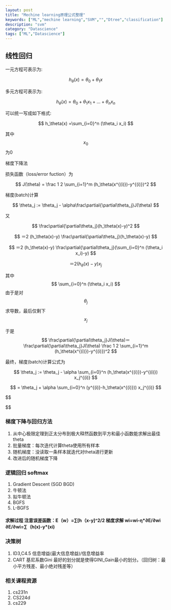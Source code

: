 ```yaml
---
layout: post
title: "Mechine learning原理公式整理"
keywords: ["ML","mechine learning","SVM","","Dtree","classification"]
description: "svm"
category: "Datascience"
tags: ["ML","Datascience"]
---
```


## 线性回归

一元方程可表示为:
  
$$ 
h_\theta(x)=\theta_0 + \theta_1 x
$$ 

多元方程可表示为:

$$ 
h_\theta(x)=\theta_0 + \theta_1 x_1+...+\theta_n x_n
$$ 

可以统一写成如下格式:

$$
h_\theta(x) =\sum_{i=0}^n (\theta_i x_i)
$$

其中$$x_0$$为0

梯度下降法

损失函数（loss/error fuction）为

$$
J(\theta) = \frac 1 2 \sum_{i=1}^m (h_\theta(x^{(i)})-y^{(i)})^2
$$

梯度(batch)计算

$$
\theta_j := \theta_j - \alpha\frac\partial{\partial\theta_j}J(\theta)
$$

又

$$
 \frac\partial{\partial\theta_j}(h_\theta(x)-y)^2
$$

$$
＝2  (h_\theta(x)-y) \frac\partial{\partial\theta_j}(h_\theta(x)-y)
$$

$$
＝2 (h_\theta(x)-y) \frac\partial{\partial\theta_j}(\sum_{i=0}^n (\theta_i x_i)-y)
$$
 
$$
＝2 (h_\theta(x)-y) x_j
$$

其中
$$
\sum_{i=0}^n (\theta_i x_i)
$$
由于是对
$$
\theta_j
$$
求导数，最后仅剩下
$$
x_j
$$

于是
$$
\frac\partial{\partial\theta_j}J(\theta)＝\frac\partial{\partial\theta_j}J(\theta) \frac 1 2 \sum_{i=1}^m (h_\theta(x^{(i)})-y^{(i)})^2
$$

最终，梯度(batch)计算公式为

$$
\theta_j := \theta_j - \alpha \sum_{i=0}^n (h_\theta(x^{(i)})-y^{(i)}) x_j^{(i)}
$$

$$
= \theta_j + \alpha \sum_{i=0}^n (y^{(i)}-h_\theta(x^{(i)})) x_j^{(i)}
$$

$$

$$
$$

$$


### 梯度下降与回归方法

>
1. 从中心极限定理到正太分布到极大释然函数到平方和最小函数能求解出最佳theta
2. 批量梯度：每次迭代计算theta使用所有样本
3. 随机梯度：没读取一条样本就迭代对theta进行更新
4. 改进后的随机梯度下降



### 逻辑回归 softmax

>
1. Gradient Descent (SGD BGD)
2. 牛顿法
3. 拟牛顿法
4. BGFS
5. L-BGFS

#### 求解过程 注意误差函数：E（w）=∑[h（x-y]^2/2   梯度求解   wi=wi-η*∂E/∂wi  ∂E/∂wi=∑（h(x)-y*(xi)

### 决策树

>
1. ID3,C4.5  信息增益(最大信息增益)/信息增益率 
2. CART  基尼系数Gini 最好的划分就是使得GINI_Gain最小的划分。（回归树：最小平方残差、最小绝对残差等）



### 相关课程资源

>
1. cs231n
2. CS224d
3. cs229
